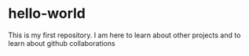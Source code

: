 # hello-world
This is my first repository.
I am here to learn about other projects and to learn about github collaborations  
